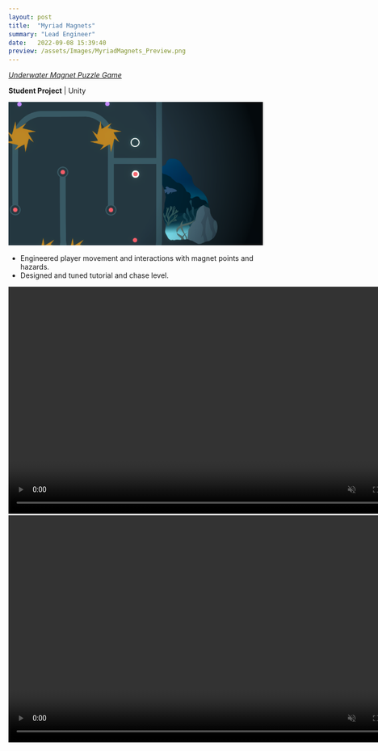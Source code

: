 ```yaml
---
layout: post
title:  "Myriad Magnets"
summary: "Lead Engineer"
date:   2022-09-08 15:39:40
preview: /assets/Images/MyriadMagnets_Preview.png
---
```


[_Underwater Magnet Puzzle Game_](https://dwagon6.itch.io/myriad-magnets)

**Student Project** | Unity

![Picture 1](/assets/Images/MyriadMagnets_Full.png)

- Engineered player movement and interactions with magnet points and hazards.
- Designed and tuned tutorial and chase level.

<video width="800" height="450" autoplay loop controls muted>
   <source type="video/mp4" src="/assets/Videos/MyriadMagnets_Clip1.mp4">
</video>

<video width="800" height="450" autoplay loop controls muted>
   <source type="video/mp4" src="/assets/Videos/MyriadMagnets_Clip2.mp4">
</video>

